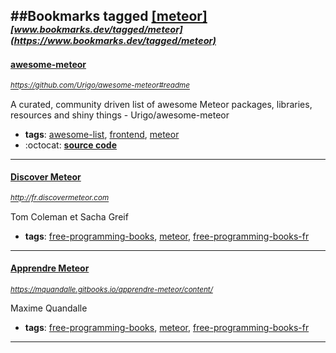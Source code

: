 ##Bookmarks tagged [[meteor]](https://www.bookmarks.dev?q=[meteor])
_<sup><sup>[www.bookmarks.dev/tagged/meteor](https://www.bookmarks.dev/tagged/meteor)</sup></sup>_
---
#### [awesome-meteor](https://github.com/Urigo/awesome-meteor#readme)
_<sup>https://github.com/Urigo/awesome-meteor#readme</sup>_

A curated, community driven list of awesome Meteor packages, libraries, resources and shiny things - Urigo/awesome-meteor
* **tags**: [awesome-list](../tagged/awesome-list.md), [frontend](../tagged/frontend.md), [meteor](../tagged/meteor.md)
* :octocat: **[source code](https://github.com/Urigo/awesome-meteor#readme)**
---
#### [Discover Meteor](http://fr.discovermeteor.com)
_<sup>http://fr.discovermeteor.com</sup>_

Tom Coleman et Sacha Greif
* **tags**: [free-programming-books](../tagged/free-programming-books.md), [meteor](../tagged/meteor.md), [free-programming-books-fr](../tagged/free-programming-books-fr.md)
---
#### [Apprendre Meteor](https://mquandalle.gitbooks.io/apprendre-meteor/content/)
_<sup>https://mquandalle.gitbooks.io/apprendre-meteor/content/</sup>_

Maxime Quandalle
* **tags**: [free-programming-books](../tagged/free-programming-books.md), [meteor](../tagged/meteor.md), [free-programming-books-fr](../tagged/free-programming-books-fr.md)
---
